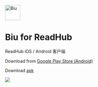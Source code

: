 <img src="https://github.com/gaodeng/Biu-for-ReadHub/raw/master/ios/Biu/Images.xcassets/AppIcon.appiconset/icon-57%402x.png" width = "50" height = "50" alt="Biu" align=center />

# Biu for ReadHub
ReadHub iOS / Android 客户端

Download from [Google Play Store (Android)](https://play.google.com/store/apps/details?id=com.icyarrow.biu.readhub)

Download [apk](https://github.com/gaodeng/Biu-for-ReadHub/releases/download/1.4.1/Biu.apk) 

![](https://github.com/gaodeng/Biu-for-ReadHub/raw/master/mockup.png)
